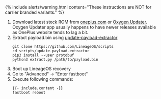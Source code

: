 {% include alerts/warning.html content="These instructions are NOT for carrier branded variants." %}

1. Download latest stock ROM from [oneplus.com](https://oneplus.com/support/softwareupgrade) or [Oxygen Updater](https://play.google.com/store/apps/details?id=com.arjanvlek.oxygenupdater).
   Oxygen Updater app usually happens to have newer releases available as OnePlus website tends to lag a bit.
2. Extract payload.bin using [update-payload-extractor](https://github.com/LineageOS/scripts/tree/master/update-payload-extractor)
   ```
   git clone https://github.com/LineageOS/scripts
   cd scripts/update-payload-extractor
   pip3 install --user protobuf
   python3 extract.py /path/to/payload.bin
   ```
3. Boot up LineageOS recovery
4. Go to "Advanced" -> "Enter fastboot"
5. Execute following commands:
   ```
   {{- include.content -}}
   fastboot reboot
   ```

